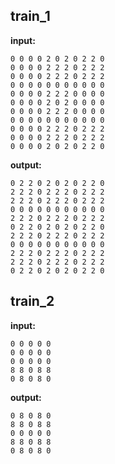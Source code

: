 
## train_1

**input:**
```
0 0 0 0 2 0 2 0 2 2 0
0 0 0 0 2 2 2 0 2 2 2
0 0 0 0 2 2 2 0 2 2 2
0 0 0 0 0 0 0 0 0 0 0
0 0 0 0 2 2 2 0 0 0 0
0 0 0 0 2 0 2 0 0 0 0
0 0 0 0 2 2 2 0 0 0 0
0 0 0 0 0 0 0 0 0 0 0
0 0 0 0 2 2 2 0 2 2 2
0 0 0 0 2 2 2 0 2 2 2
0 0 0 0 2 0 2 0 2 2 0
```


**output:**
```
0 2 2 0 2 0 2 0 2 2 0
2 2 2 0 2 2 2 0 2 2 2
2 2 2 0 2 2 2 0 2 2 2
0 0 0 0 0 0 0 0 0 0 0
2 2 2 0 2 2 2 0 2 2 2
0 2 2 0 2 0 2 0 2 2 0
2 2 2 0 2 2 2 0 2 2 2
0 0 0 0 0 0 0 0 0 0 0
2 2 2 0 2 2 2 0 2 2 2
2 2 2 0 2 2 2 0 2 2 2
0 2 2 0 2 0 2 0 2 2 0
```


## train_2

**input:**
```
0 0 0 0 0
0 0 0 0 0
0 0 0 0 0
8 8 0 8 8
0 8 0 8 0
```


**output:**
```
0 8 0 8 0
8 8 0 8 8
0 0 0 0 0
8 8 0 8 8
0 8 0 8 0
```

